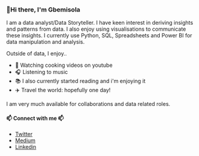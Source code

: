 ### 👋Hi there, I'm Gbemisola 
I am a data analyst/Data Storyteller. I have keen interest in deriving insights and patterns from data. I also enjoy using visualisations to communicate these insights. I currently use Python, SQL, Spreadsheets and Power BI for data manipulation and analysis.

Outside of data, I enjoy..
* 🥣 Watching cooking videos on youtube
* 🎧 Listening to music
* 📚 I also currently started reading and i'm enjoying it
* ✈️ Travel the world: hopefully one day!

I am very much available for collaborations and data related roles.

#### 📫 Connect with me 📫
* [Twitter](https://twitter.com/GbemiAdekoya)
* [Medium](https://medium.com/@gbemiadekoya)
* [Linkedin](linkedin.com/in/gbemisolaadekoya)
